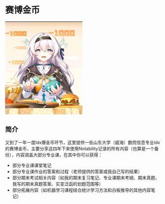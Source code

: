 # 赛博金币

<img src="readme_assert\firefly_5.png" alt="爆金币" width="250" height="300">

## 简介

又到了一年一度ldx爆金币环节，这里提供一些山东大学（威海）数院信息专业ldx的赛博金币，主要分享这四年下来使用Notability记录的所有内容（也算是一个备份），内容涵盖大部分专业课，在其中你可以获得：

- 部分专业课课堂笔记
- 部分专业课作业的答案和过程（老师提供的答案或我自己写的结果）
- 部分期末考试相关内容（如我的期末复习笔记、专业课期末考纲、期末真题、我写的期末真题答案、实变泛函的划题范围等）
- 部分拓展内容（如机器学习课程结合统计学习方法和白板推导的其他内容笔记）
